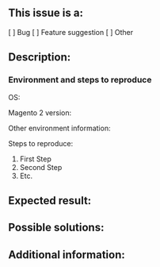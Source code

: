 <!-- (REQUIRED) What is the nature of this issue? -->
## This issue is a:
[ ] Bug
[ ] Feature suggestion
[ ] Other
 
<!-- (REQUIRED) What is the issue/current behavior? -->
## Description:
 
<!-- (OPTIONAL) What needs to be done to replicate this issue? (provide Gist if needed) -->
### Environment and steps to reproduce

OS:

Magento 2 version:

Other environment information:

Steps to reproduce:

1. First Step
2. Second Step
3. Etc.
 
<!-- (REQUIRED) When this issue is resolved, what is the expected result/behavior? -->
## Expected result:
 
<!-- (OPTIONAL) What would a solution for this issue look like? -->
## Possible solutions:
 
<!-- (OPTIONAL) What other information can you provide about this issue? -->
## Additional information:

<!--
Thank you for taking the time to report this issue!
GitHub Issues should only be created for problems/topics related to this project's codebase.
 
Before submitting this issue, please make sure you are complying with our Code of Conduct:
https://github.com/magento-research/venia-pwa-concept/blob/develop/.github/CODE_OF_CONDUCT.md
 
Issues that do not comply with our Code of Conduct or do not contain enough information may be closed at the maintainers' discretion.

Feel free to remove this section before creating this issue.
-->